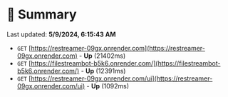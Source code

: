 # 📖 Summary
Last updated: **5/9/2024, 6:15:43 AM**

- `GET` [https://restreamer-09gx.onrender.com](https://restreamer-09gx.onrender.com) - **Up** (21402ms)
- `GET` [https://filestreambot-b5k6.onrender.com/](https://filestreambot-b5k6.onrender.com/) - **Up** (12391ms)
- `GET` [https://restreamer-09gx.onrender.com/ui](https://restreamer-09gx.onrender.com/ui) - **Up** (1092ms)
